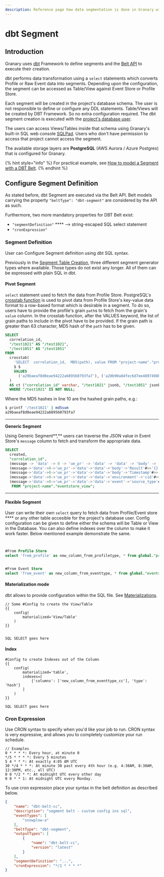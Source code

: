 ```yaml
---
description: Reference page how data segmentation is done in Granary with DBT
---
```


# dbt Segment

## Introduction

Granary uses [dbt](https://www.getdbt.com) Framework to define segments and the [Belt API](../../api-reference/belt-api.md#create-and-store-a-belt) to execute their creation.

dbt performs data transformation using a `select` statements which converts Profile or Raw Event data into segments. Depending upon the configuration, the segment can be accessed as Table/View against Event Store or Profile Store.&#x20;

Each segment will be created in the project's database schema. The user is not responsible to define or configure any DDL statements. Table/Views will be created by DBT Framework. So no extra configuration required. The dbt segment creation is executed with the [project's database user](../../projects.md#docs-internal-guid-06a5e216-7fff-927b-e181-d2437d40037b).

The users can access Views/Tables inside that schema using Granary's built-in SQL web console [SQLPad](https://getsqlpad.com). Users who don't have permission to access that project cannot access the segment.

The available storage layers are **PostgreSQL** (AWS Aurora / Azure Postgres) that is configured for Granary.

{% hint style="info" %}
For practical example, see [How to model a Segment with a DBT Belt](../../../learning-grnry-1/get-data-out-of-granary/how-to-model-a-segment-with-a-dbt-belt.md).
{% endhint %}

## Configure Segment Definition

As stated before, dbt Segment are executed via the Belt API. Belt models carrying the property `"beltType": "dbt-segment"` are considered by the API as such.

Furthermore, two more mandatory properties for DBT Belt exist:

* `"segmentDefinition"` **** --> string-escaped SQL select statement
* `"cronExpression"`

### **Segment Definition**&#x20;

User can Configure Segment definition using dbt SQL syntax.

Previously in the [Segment Table Creation](segment-table-creation.md), three different segment generator types where available. Those types do not exist any longer. All of them can be expressed with plain SQL in dbt.

#### **Pivot Segment**

`select` statement used to fetch the data from Profile Store. PostgreSQL's [crosstab function](https://www.postgresql.org/docs/12/tablefunc.html) is used to pivot data from Profile Store's key-value data format to a row-based format which is desirable in a segment. To do so, users have to provide the profile's grain `path`s to fetch from the grain's `value` column. In the crosstab function, after the VALUES keyword, the list of grain paths to include in the pivot have to be provided. If the grain path is greater than 63 character, MD5 hash of the `path` has to be given.

```sql
SELECT
  correlation_id,
  "/test1021" AS "/test1021",
  "/test1051" AS "/test1051"
FROM
  crosstab(
    'SELECT  correlation_id,  MD5(path), value FROM "project-name"."profilestore_view" WHERE pit=''_latest'' ORDER  BY 1,2',
    $ $
    VALUES
      ('a29baeaf8d0eae94222a689560793fa7'), ('a20b90a84fec6d7ee4897498b0eb6efa') $$
  ) 
  AS ct ("correlation_id" varchar, "/test1021" jsonb, "/test1051" jsonb)
  WHERE "/test1021" IS NOT NULL;
```

Where the MD5 hashes in line 10 are the hashed grain paths, e.g.:

```bash
$ printf '/test1021' | md5sum
a29baeaf8d0eae94222a689560793fa7
```

****

**Generic Segment**

Using Generic Segment**,** users can traverse the JSON value in Event Store's `message` column to fetch and transform the appropriate data.

```sql
SELECT
  created,
  "correlation_id",
  (message -> 'data' -> 0 -> 'ue_pr' -> 'data' -> 'data' -> 'body' -> 'Route' #>>'{}')::route,
  (message->'data'->0->'ue_pr'->'data'->'data'->'body'->'Result'#>>'{}')::result,
  (message->'data'->0->'ue_pr'->'data'->'data'->'body'->'Timestamp'#>>'{}')::timestamp,
  (message->'data'->0->'ue_pr'->'data'->'data'->'environment'->'cid'#>>'{}')::cid,
  (message->'data'->0->'ue_pr'->'data'->'data'->'event'->'source_type'#>>'{}')::sourceType
   FROM "project-name"."eventstore_view";
```

****

#### **Flexible Segment**

User can write their own `select` query to fetch data from Profile/Event store **** or any other table accesible for the project's database user. Config configuration can be given to define either the schema will be Table or View in the Database. You can also define indexes over the column to make it work faster. Below mentioned example demonstrate the same.

```sql


#From Profile Store
select 'from_profile' as new_column_from_profiletype, * from global."profilestore_dbt-belt-test"


#From Event Store
select 'from_event' as new_column_from_eventtype, * from global."eventstore_snowplow-a"

```



#### Materialization mode

dbt allows to provide configuration within the SQL file. See [Materializations](https://docs.getdbt.com/docs/building-a-dbt-project/building-models/materializations).

```
// Some #Config to create the View/Table
{{ 
	config(
    	materialized='View/Table'
	) 
}}


SQL SELECT goes here
```

#### Index

```
#Config to create Indexes out of the Column
{{ 
	config(
    	materialized='table',
    	indexes=[
      		{'columns': ['new_column_from_eventtype_cc'], 'type': 'hash'}
    	]
	) 
}}

SQL SELECT goes here
```



### **Cron Expression**

Use CRON syntax to specify when you'd like your job to run. CRON syntax is very expressive, and allows you to completely customize your run schedule.

```
// Examples
0 * * * *: Every hour, at minute 0
*/5 * * * *: Every 5 minutes
5 4 * * *: At exactly 4:05 AM UTC
30 */4 * * *: At minute 30 past every 4th hour (e.g. 4:30AM, 8:30AM, 12:30PM, etc., all UTC)
0 0 */2 * *: At midnight UTC every other day
0 0 * * 1: At midnight UTC every Monday.
```

To use cron expression place your syntax in the belt definition as described below.

```json
{
	"name": "dbt-belt-cc",
	"description": "segment belt - custom config ins sql",
	"eventTypes": [
		"snowplow-a"
	],
	"beltType": "dbt-segment",
	"outputTypes": [
		{
			"name": "dbt-belt-cc",
			"version": "latest"
		}
	],
	"segmentDefinition": "...",
	"cronExpression": "*/1 * * * *"
}
```
